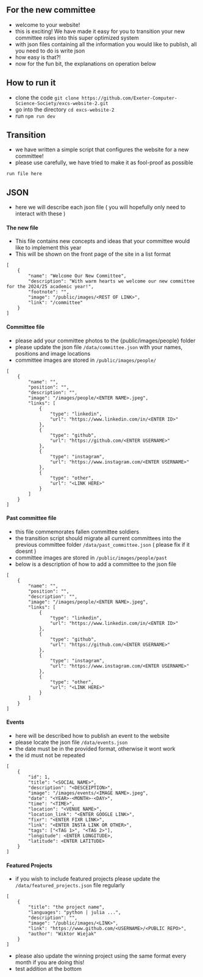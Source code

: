 ## For the new committee
- welcome to your website!
- this is exciting! We have made it easy for you to transition your new committee roles into this super optimized system
- with json files containing all the information you would like to publish, all you need to do is write json
- how easy is that?!
- now for the fun bit, the explanations on operation below

## How to run it
- clone the code `git clone https://github.com/Exeter-Computer-Science-Society/excs-website-2.git`
- go into the directory `cd excs-website-2`
- run `npm run dev`

## Transition
- we have written a simple script that configures the website for a new committee!
- please use carefully, we have tried to make it as fool-proof as possible
```
run file here
```

## JSON 
- here we will describe each json file ( you will hopefully only need to interact with these )

#### The new file
- This file contains new concepts and ideas that your committee would like to implement this year
- This will be shown on the front page of the site in a list format
```
[
	{
		"name": "Welcome Our New Committee",
		"description": "With warm hearts we welcome our new committee for the 2024/25 academic year!",
		"footnote": "",
		"image": "/public/images/<REST OF LINK>",
		"link": "/committee"
	}
]
```

#### Committee file
- please add your committee photos to the {public/images/people} folder
- please update the json file `/data/committee.json` with your names, positions and image locations
- committee images are stored in `/public/images/people/`
```
[
	{
		"name": "",
		"position": "",
		"description": "",
		"image": "/images/people/<ENTER NAME>.jpeg",
		"links": [
			{
				"type": "linkedin",
				"url": "https://www.linkedin.com/in/<ENTER ID>"
			},
			{
				"type": "github",
				"url": "https://github.com/<ENTER USERNAME>"
			},
			{
				"type": "instagram",
				"url": "https://www.instagram.com/<ENTER USERNAME>"
			},
			{
				"type": "other",
				"url": "<LINK HERE>"
			}
		]
	}
]
```

#### Past committee file
- this file commemorates fallen committee soldiers
- the transition script should migrate all current committees into the previous committee folder `/data/past_committee.json` ( please fix if it doesnt )
- committee images are stored in `/public/images/people/past`
- below is a description of how to add a committee to the json file
```
[
	{
		"name": "",
		"position": "",
		"description": "",
		"image": "/images/people/<ENTER NAME>.jpeg",
		"links": [
			{
				"type": "linkedin",
				"url": "https://www.linkedin.com/in/<ENTER ID>"
			},
			{
				"type": "github",
				"url": "https://github.com/<ENTER USERNAME>"
			},
			{
				"type": "instagram",
				"url": "https://www.instagram.com/<ENTER USERNAME>"
			},
			{
				"type": "other",
				"url": "<LINK HERE>"
			}
		]
	}
]
```

#### Events
- here will be described how to publish an event to the website
- please locate the json file `/data/events.json`
- the date must be in the provided format, otherwise it wont work
- the id must not be repeated
```
[
	{
		"id": 1,
		"title": "<SOCIAL NAME>",
		"description": "<DESCEIPTION>",
		"image": "/images/events/<IMAGE NAME>.jpeg",
		"date": "<YEAR>-<MONTH>-<DAY>",
		"time": "<TIME>",
		"location": "<VENUE NAME>",
		"location_link": "<ENTER GOOGLE LINK>",
		"fixr": "<ENTER FIXR LINK>",
		"link": "<ENTER INSTA LINK OR OTHER>",
		"tags": ["<TAG 1>", "<TAG 2>"],
		"longitude": <ENTER LONGITUDE>,
		"latitude": <ENTER LATITUDE>
	}
]
```

#### Featured Projects
- if you wish to include featured projects please update the `/data/featured_projects.json` file regularly
```
[
	{
		"title": "the project name",
		"languages": "python | julia ...",
		"description": "",
		"image": "/public/images/<LINK>",
		"link": "https://www.github.com/<USERNAME>/<PUBLIC REPO>",
		"author": "Wiktor Wiejak"
	}
]
```

- please also update the winning project using the same format every month if you are doing this!
- test addition at the bottom
